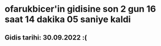 # ofarukbicer'in gidisine son 2 gun 16 saat 14 dakika 05 saniye kaldi

## Gidis tarihi: 30.09.2022 :(